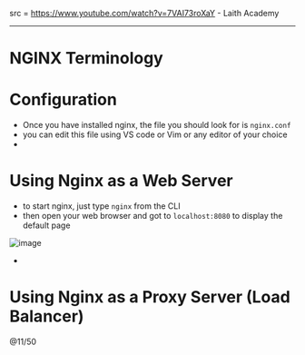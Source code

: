 src = https://www.youtube.com/watch?v=7VAI73roXaY - Laith Academy

---

# NGINX Terminology



# Configuration

- Once you have installed nginx, the file you should look for is `nginx.conf`
- you can edit this file using VS code or Vim or any editor of your choice
- 

# Using Nginx as a Web Server

- to start nginx, just type `nginx` from the CLI
- then open your web browser and got to `localhost:8080` to display the default page

![image](https://github.com/user-attachments/assets/4da8c68a-056e-41a9-90c9-97c221806e06)

- 


# Using Nginx as a Proxy Server (Load Balancer)



@11/50
